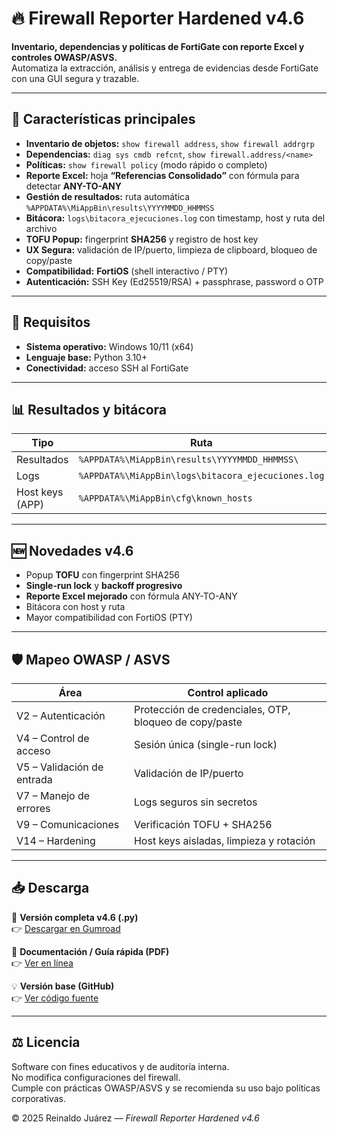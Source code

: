 # 🔥 Firewall Reporter Hardened v4.6

**Inventario, dependencias y políticas de FortiGate con reporte Excel y controles OWASP/ASVS.**  
Automatiza la extracción, análisis y entrega de evidencias desde FortiGate con una GUI segura y trazable.

---

## 🚀 Características principales

- **Inventario de objetos:** `show firewall address`, `show firewall addrgrp`
- **Dependencias:** `diag sys cmdb refcnt`, `show firewall.address/<name>`
- **Políticas:** `show firewall policy` (modo rápido o completo)
- **Reporte Excel:** hoja **“Referencias Consolidado”** con fórmula para detectar **ANY-TO-ANY**
- **Gestión de resultados:** ruta automática `%APPDATA%\MiAppBin\results\YYYYMMDD_HHMMSS`
- **Bitácora:** `logs\bitacora_ejecuciones.log` con timestamp, host y ruta del archivo
- **TOFU Popup:** fingerprint **SHA256** y registro de host key
- **UX Segura:** validación de IP/puerto, limpieza de clipboard, bloqueo de copy/paste
- **Compatibilidad:** **FortiOS** (shell interactivo / PTY)
- **Autenticación:** SSH Key (Ed25519/RSA) + passphrase, password o OTP

---

## 🧩 Requisitos

- **Sistema operativo:** Windows 10/11 (x64)  
- **Lenguaje base:** Python 3.10+  
- **Conectividad:** acceso SSH al FortiGate  

---

## 📊 Resultados y bitácora

| Tipo | Ruta |
|------|------|
| Resultados | `%APPDATA%\MiAppBin\results\YYYYMMDD_HHMMSS\` |
| Logs | `%APPDATA%\MiAppBin\logs\bitacora_ejecuciones.log` |
| Host keys (APP) | `%APPDATA%\MiAppBin\cfg\known_hosts` |

---

## 🆕 Novedades v4.6

- Popup **TOFU** con fingerprint SHA256  
- **Single-run lock** y **backoff progresivo**  
- **Reporte Excel mejorado** con fórmula ANY-TO-ANY  
- Bitácora con host y ruta  
- Mayor compatibilidad con FortiOS (PTY)

---

## 🛡️ Mapeo OWASP / ASVS

| Área | Control aplicado |
|------|------------------|
| V2 – Autenticación | Protección de credenciales, OTP, bloqueo de copy/paste |
| V4 – Control de acceso | Sesión única (single-run lock) |
| V5 – Validación de entrada | Validación de IP/puerto |
| V7 – Manejo de errores | Logs seguros sin secretos |
| V9 – Comunicaciones | Verificación TOFU + SHA256 |
| V14 – Hardening | Host keys aisladas, limpieza y rotación |

---

## 📥 Descarga

🔗 **Versión completa v4.6 (.py)**  
👉 [Descargar en Gumroad](https://gumroad.com/reinaldojuarez)  

📘 **Documentación / Guía rápida (PDF)**  
👉 [Ver en línea](https://gum.co/firewallreporterhardened-doc)

💡 **Versión base (GitHub)**  
👉 [Ver código fuente](https://github.com/tuusuario/FirewallReporterHardened)

---

## ⚖️ Licencia

Software con fines educativos y de auditoría interna.  
No modifica configuraciones del firewall.  
Cumple con prácticas OWASP/ASVS y se recomienda su uso bajo políticas corporativas.

© 2025 Reinaldo Juárez — *Firewall Reporter Hardened v4.6*
